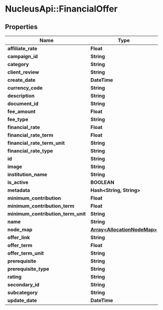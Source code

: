 # NucleusApi::FinancialOffer

## Properties
Name | Type | Description | Notes
------------ | ------------- | ------------- | -------------
**affiliate_rate** | **Float** | affiliateRate | [optional] 
**campaign_id** | **String** | campaignId | [optional] 
**category** | **String** | category | 
**client_review** | **String** |  | [optional] 
**create_date** | **DateTime** |  | [optional] 
**currency_code** | **String** | currencyCode | [optional] 
**description** | **String** | description | [optional] 
**document_id** | **String** |  | [optional] 
**fee_amount** | **Float** | feeAmount | [optional] 
**fee_type** | **String** |  | [optional] 
**financial_rate** | **Float** | financialRate | [optional] 
**financial_rate_term** | **Float** | financialRateTerm | [optional] 
**financial_rate_term_unit** | **String** | financialRateTermUnit | [optional] 
**financial_rate_type** | **String** | financialRateType | [optional] 
**id** | **String** |  | [optional] 
**image** | **String** | image | [optional] 
**institution_name** | **String** | institution_name | 
**is_active** | **BOOLEAN** | is_active | [optional] 
**metadata** | **Hash&lt;String, String&gt;** |  | [optional] 
**minimum_contribution** | **Float** | minimumContribution | [optional] 
**minimum_contribution_term** | **Float** | minimumContributionTerm | [optional] 
**minimum_contribution_term_unit** | **String** | minimumContributionTermUnit | [optional] 
**name** | **String** | name | 
**node_map** | [**Array&lt;AllocationNodeMap&gt;**](AllocationNodeMap.md) |  | [optional] 
**offer_link** | **String** | offerLink | 
**offer_term** | **Float** | offerTerm | [optional] 
**offer_term_unit** | **String** | offerTermUnit | [optional] 
**prerequisite** | **String** | prerequisite | [optional] 
**prerequisite_type** | **String** |  | [optional] 
**rating** | **String** | rating | [optional] 
**secondary_id** | **String** |  | [optional] 
**subcategory** | **String** | subcategory | [optional] 
**update_date** | **DateTime** |  | [optional] 


